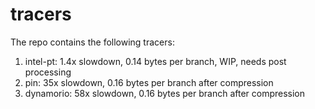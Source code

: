 # tracers

The repo contains the following tracers:

1. intel-pt: 1.4x slowdown, 0.14 bytes per branch, WIP, needs post processing
2. pin: 35x slowdown, 0.16 bytes per branch after compression
3. dynamorio: 58x slowdown, 0.16 bytes per branch after compression
